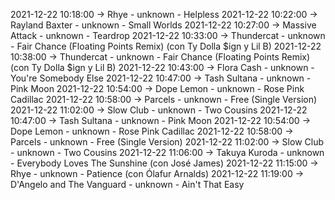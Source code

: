 2021-12-22 10:18:00 -> Rhye - unknown - Helpless
2021-12-22 10:22:00 -> Rayland Baxter - unknown - Small Worlds
2021-12-22 10:27:00 -> Massive Attack - unknown - Teardrop
2021-12-22 10:33:00 -> Thundercat - unknown - Fair Chance (Floating Points Remix) (con Ty Dolla $ign y Lil B)
2021-12-22 10:38:00 -> Thundercat - unknown - Fair Chance (Floating Points Remix) (con Ty Dolla $ign y Lil B)
2021-12-22 10:43:00 -> Flora Cash - unknown - You're Somebody Else
2021-12-22 10:47:00 -> Tash Sultana - unknown - Pink Moon
2021-12-22 10:54:00 -> Dope Lemon - unknown - Rose Pink Cadillac
2021-12-22 10:58:00 -> Parcels - unknown - Free (Single Version)
2021-12-22 11:02:00 -> Slow Club - unknown - Two Cousins
2021-12-22 10:47:00 -> Tash Sultana - unknown - Pink Moon
2021-12-22 10:54:00 -> Dope Lemon - unknown - Rose Pink Cadillac
2021-12-22 10:58:00 -> Parcels - unknown - Free (Single Version)
2021-12-22 11:02:00 -> Slow Club - unknown - Two Cousins
2021-12-22 11:06:00 -> Takuya Kuroda - unknown - Everybody Loves The Sunshine (con José James)
2021-12-22 11:15:00 -> Rhye - unknown - Patience (con Ólafur Arnalds)
2021-12-22 11:19:00 -> D'Angelo and The Vanguard - unknown - Ain't That Easy

